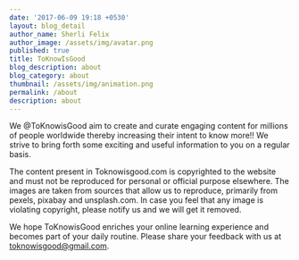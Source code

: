 ```yaml
---
date: '2017-06-09 19:18 +0530'
layout: blog_detail
author_name: Sherli Felix
author_image: /assets/img/avatar.png
published: true
title: ToKnowIsGood
blog_description: about
blog_category: about
thumbnail: /assets/img/animation.png
permalink: /about
description: about
---
```


We @ToKnowisGood aim to create and curate engaging content for millions of people worldwide thereby increasing their intent to know more!! We strive to bring forth some exciting and useful information to you on a regular basis.

The content present in Toknowisgood.com is copyrighted to the website and must not be reproduced for personal or official purpose elsewhere. The images are taken from sources that allow us to reproduce, primarily from pexels, pixabay and unsplash.com. In case you feel that any image is violating copyright, please notify us and we will get it removed.

We hope ToKnowisGood enriches your online learning experience and becomes part of your daily routine. Please share your feedback with us at toknowisgood@gmail.com.
